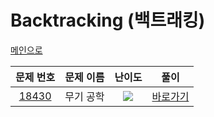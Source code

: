 # Backtracking (백트래킹)
<a href="https://github.com/imyulm/algorithm/blob/d196471ed7320a9aea098f8a60f1dd872f5e4099/README.md">메인으로</a>

<table>
<thead>
<tr>
<th align="center">문제 번호</th>
<th align="center">문제 이름</th>
<th align="center">난이도</th>
<th align="center">풀이</th>
</tr>
</thead>
<tbody>
<tr>
<td align="center"><a href="https://www.acmicpc.net/problem/18430">18430</a></td>
<td align="center">무기 공학</td>
<td align="center"><img src="https://user-images.githubusercontent.com/118061790/201480763-2f046d62-4bb5-48d6-8a1a-bed2d66603d8.svg"></td>
<td align="center"><a href="">바로가기</a></td>
</tr>
</tbody>
</table>